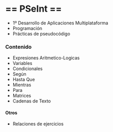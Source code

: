 # == PSeInt ==
* 1º Desarrollo de Aplicaciones Multiplataforma
* Programación
* Prácticas de pseudocódigo

### Contenido
* Expresiones Aritmetico-Logicas
* Variables
* Condicionales
* Según
* Hasta Que
* Mientras
* Para
* Matrices
* Cadenas de Texto


#### Otros
* Relaciones de ejercicios
